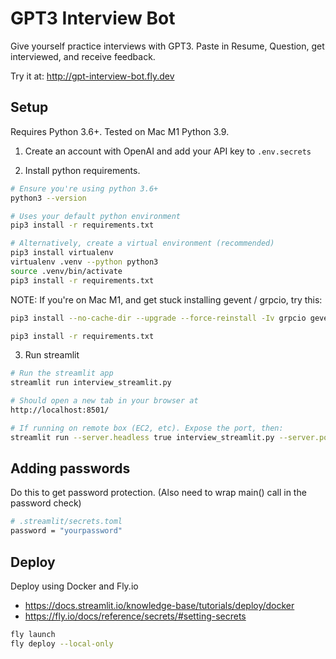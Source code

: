# GPT3 Interview Bot

Give yourself practice interviews with GPT3. Paste in Resume, Question, get interviewed, and receive feedback.

Try it at: http://gpt-interview-bot.fly.dev


## Setup

Requires Python 3.6+. Tested on Mac M1 Python 3.9.

1. Create an account with OpenAI and add your API key to `.env.secrets`

2. Install python requirements.

```bash
# Ensure you're using python 3.6+
python3 --version

# Uses your default python environment
pip3 install -r requirements.txt

# Alternatively, create a virtual environment (recommended)
pip3 install virtualenv
virtualenv .venv --python python3
source .venv/bin/activate
pip3 install -r requirements.txt
```

NOTE: If you're on Mac M1, and get stuck installing gevent / grpcio, try this:

```bash
pip3 install --no-cache-dir --upgrade --force-reinstall -Iv grpcio gevent

pip3 install -r requirements.txt
```

3. Run streamlit

```bash
# Run the streamlit app
streamlit run interview_streamlit.py

# Should open a new tab in your browser at
http://localhost:8501/

# If running on remote box (EC2, etc). Expose the port, then:
streamlit run --server.headless true interview_streamlit.py --server.port 8502
```

## Adding passwords

Do this to get password protection. (Also need to wrap main() call in the password check)

```bash
# .streamlit/secrets.toml
password = "yourpassword"
```

## Deploy

Deploy using Docker and Fly.io
- https://docs.streamlit.io/knowledge-base/tutorials/deploy/docker
- https://fly.io/docs/reference/secrets/#setting-secrets

```bash
fly launch
fly deploy --local-only
```
